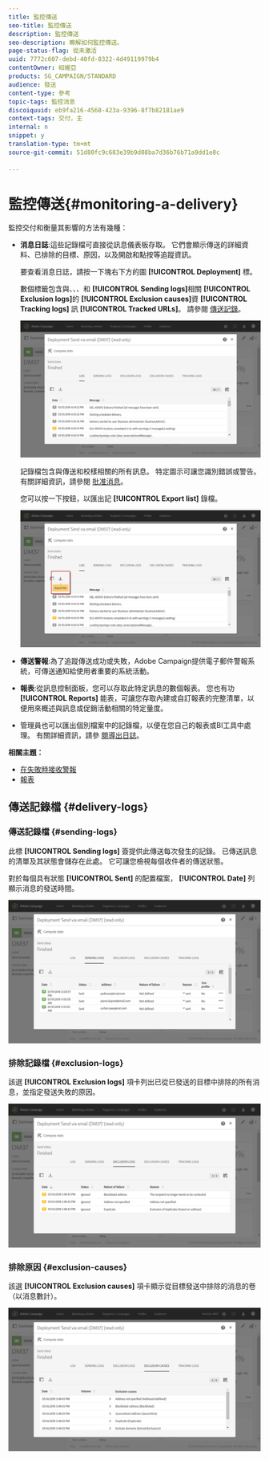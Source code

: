 ```yaml
---
title: 監控傳送
seo-title: 監控傳送
description: 監控傳送
seo-description: 瞭解如何監控傳送。
page-status-flag: 從未激活
uuid: 7772c607-debd-40fd-8322-4d49119979b4
contentOwner: 紹維亞
products: SG_CAMPAIGN/STANDARD
audience: 發送
content-type: 參考
topic-tags: 監控消息
discoiquuid: eb9fa216-4568-423a-9396-8f7b82181ae9
context-tags: 交付，主
internal: n
snippet: y
translation-type: tm+mt
source-git-commit: 51d80fc9c683e39b9d08ba7d36b76b71a9dd1e8c

---
```



# 監控傳送{#monitoring-a-delivery}

監控交付和衡量其影響的方法有幾種：

* **消息日誌**:這些記錄檔可直接從訊息儀表板存取。 它們會顯示傳送的詳細資料、已排除的目標、原因，以及開啟和點按等追蹤資訊。

   要查看消息日誌，請按一下塊右下方的圖 **[!UICONTROL Deployment]** 標。

   數個標籤包含與、、、和 **[!UICONTROL Sending logs]**&#x200B;相關 **[!UICONTROL Exclusion logs]**&#x200B;的 **[!UICONTROL Exclusion causes]**&#x200B;資 **[!UICONTROL Tracking logs]** 訊 **[!UICONTROL Tracked URLs]**。 請參閱 [傳送記錄](#delivery-logs)。

   ![](assets/sending_delivery1.png)

   記錄檔包含與傳送和校樣相關的所有訊息。 特定圖示可讓您識別錯誤或警告。 有關詳細資訊，請參閱 [批准消息](../../sending/using/previewing-messages.md)。

   您可以按一下按鈕，以匯出記 **[!UICONTROL Export list]** 錄檔。

   ![](assets/sending_delivery2.png)

* **傳送警報**:為了追蹤傳送成功或失敗，Adobe Campaign提供電子郵件警報系統，可傳送通知給使用者重要的系統活動。
* **報表**:從訊息控制面板，您可以存取此特定訊息的數個報表。 您也有功 **[!UICONTROL Reports]** 能表，可讓您存取內建或自訂報表的完整清單，以便用來概述與訊息或促銷活動相關的特定量度。
* 管理員也可以匯出個別檔案中的記錄檔，以便在您自己的報表或BI工具中處理。 有關詳細資訊，請參 [閱導出日誌](../../automating/using/exporting-logs.md)。

**相關主題：**

* [在失敗時接收警報](../../sending/using/receiving-alerts-when-failures-happen.md)
* [報表](../../reporting/using/about-dynamic-reports.md)

## 傳送記錄檔 {#delivery-logs}

### 傳送記錄檔 {#sending-logs}

此標 **[!UICONTROL Sending logs]** 簽提供此傳送每次發生的記錄。 已傳送訊息的清單及其狀態會儲存在此處。 它可讓您檢視每個收件者的傳送狀態。

對於每個具有狀態 **[!UICONTROL Sent]** 的配置檔案， **[!UICONTROL Date]** 列顯示消息的發送時間。

![](assets/sending_delivery3.png)

### 排除記錄檔 {#exclusion-logs}

該選 **[!UICONTROL Exclusion logs]** 項卡列出已從已發送的目標中排除的所有消息，並指定發送失敗的原因。

![](assets/sending_delivery4.png)

### 排除原因 {#exclusion-causes}

該選 **[!UICONTROL Exclusion causes]** 項卡顯示從目標發送中排除的消息的卷（以消息數計）。

![](assets/sending_delivery5.png)

